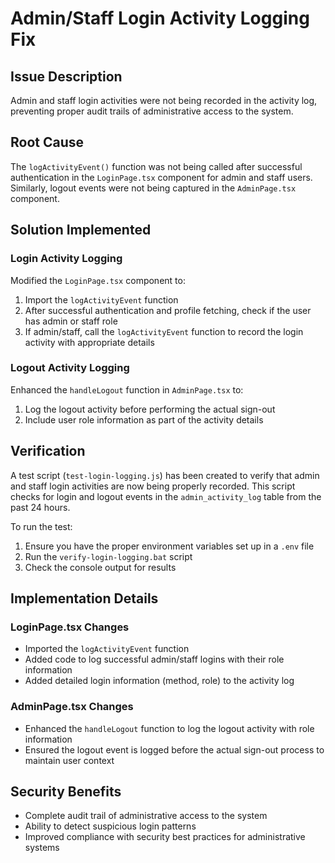 # Admin/Staff Login Activity Logging Fix

## Issue Description
Admin and staff login activities were not being recorded in the activity log, preventing proper audit trails of administrative access to the system.

## Root Cause
The `logActivityEvent()` function was not being called after successful authentication in the `LoginPage.tsx` component for admin and staff users. Similarly, logout events were not being captured in the `AdminPage.tsx` component.

## Solution Implemented

### Login Activity Logging
Modified the `LoginPage.tsx` component to:
1. Import the `logActivityEvent` function
2. After successful authentication and profile fetching, check if the user has admin or staff role
3. If admin/staff, call the `logActivityEvent` function to record the login activity with appropriate details

### Logout Activity Logging
Enhanced the `handleLogout` function in `AdminPage.tsx` to:
1. Log the logout activity before performing the actual sign-out
2. Include user role information as part of the activity details

## Verification
A test script (`test-login-logging.js`) has been created to verify that admin and staff login activities are now being properly recorded. This script checks for login and logout events in the `admin_activity_log` table from the past 24 hours.

To run the test:
1. Ensure you have the proper environment variables set up in a `.env` file
2. Run the `verify-login-logging.bat` script
3. Check the console output for results

## Implementation Details

### LoginPage.tsx Changes
- Imported the `logActivityEvent` function
- Added code to log successful admin/staff logins with their role information
- Added detailed login information (method, role) to the activity log

### AdminPage.tsx Changes
- Enhanced the `handleLogout` function to log the logout activity with role information
- Ensured the logout event is logged before the actual sign-out process to maintain user context

## Security Benefits
- Complete audit trail of administrative access to the system
- Ability to detect suspicious login patterns
- Improved compliance with security best practices for administrative systems
